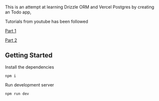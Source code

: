 This is an attempt at learning Drizzle ORM and Vercel Postgres by creating an Todo app,

Tutorials from youtube has been followed

[Part 1](https://youtu.be/TOhDdBnYsMY)

[Part 2](https://youtu.be/w4DFArUDtfM)

## Getting Started

Install the dependencies
```
npm i
```

Run development server
```
npm run dev
```